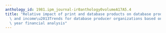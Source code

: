 ```yaml
---
anthology_id: 1981.ipm_journal-ir0anthology0volumeA17A5.4
title: "Relative impact of print and database products on database producer expenses\
  \ and income\u2013Trends for database producer organizations based on a thirteen\
  \ year financial analysis"
---
```

